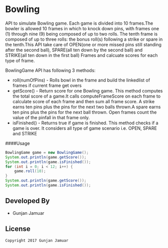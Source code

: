 Bowling
=======

API to simulate Bowling game. Each game is divided into 10 frames.The bowler is allowed 10 frames in which to knock down pins, with frames one (1) through nine (9) being composed of up to two rolls. The tenth frame is composed of up to three rolls: the bonus roll(s) following a strike or spare in the tenth.This API take care of OPEN(one or more missed pins still standing after the second ball), SPARE(all ten down by the second ball) and STRIKE(all ten down in the first ball) Frames and calcuate scores for each type of frame.  

BowlingGame API has following 3 methods:
* roll(numOfPins) - Rolls bowl in the frame and build the linkedlist of frames if current frame get overs
* getScore() - Return score for one Bowling game. This method computes the total score of a game.It calls computeFrameScore on each frame to calculate score of each frame and then sum all frame score. A strike earns ten pins plus the pins for the next two balls thrown.A spare earns ten pins plus the pins for the next ball thrown. Open frames count the value of the pinfall in that frame only.
* isFinished() - Returns true if game is finished. This method checks if a game is over. It considers all type of game scenario i.e. OPEN, SPARE and STRIKE


####Usage
```java
BowlingGame game = new BowlingGame();
System.out.println(game.getScore());
System.out.println(game.isFinished());
for (int i = 0; i < 12; i++) {
	game.roll(10);
} 
System.out.println(game.getScore());
System.out.println(game.isFinished());
```



Developed By
------------
* Gunjan Jamuar


License
-------
    Copyright 2017 Gunjan Jamuar